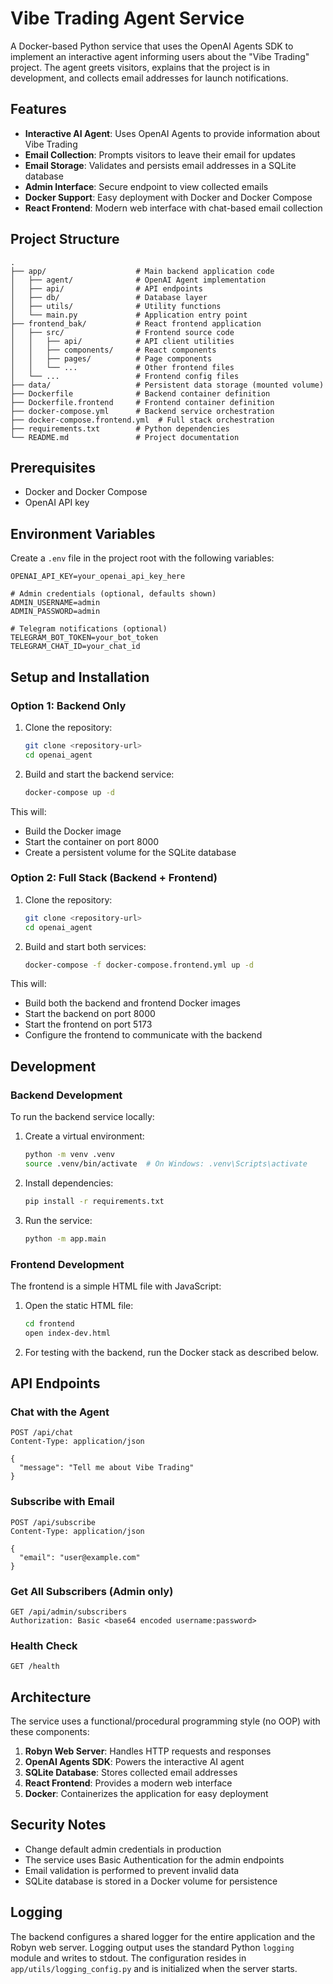 # Vibe Trading Agent Service

A Docker-based Python service that uses the OpenAI Agents SDK to implement an interactive agent informing users about the "Vibe Trading" project. The agent greets visitors, explains that the project is in development, and collects email addresses for launch notifications.

## Features

- **Interactive AI Agent**: Uses OpenAI Agents to provide information about Vibe Trading
- **Email Collection**: Prompts visitors to leave their email for updates
- **Email Storage**: Validates and persists email addresses in a SQLite database
- **Admin Interface**: Secure endpoint to view collected emails
- **Docker Support**: Easy deployment with Docker and Docker Compose
- **React Frontend**: Modern web interface with chat-based email collection

## Project Structure

```
.
├── app/                    # Main backend application code
│   ├── agent/              # OpenAI Agent implementation
│   ├── api/                # API endpoints
│   ├── db/                 # Database layer
│   ├── utils/              # Utility functions
│   └── main.py             # Application entry point
├── frontend_bak/           # React frontend application
│   ├── src/                # Frontend source code
│   │   ├── api/            # API client utilities
│   │   ├── components/     # React components
│   │   ├── pages/          # Page components
│   │   └── ...             # Other frontend files
│   └── ...                 # Frontend config files
├── data/                   # Persistent data storage (mounted volume)
├── Dockerfile              # Backend container definition
├── Dockerfile.frontend     # Frontend container definition
├── docker-compose.yml      # Backend service orchestration
├── docker-compose.frontend.yml  # Full stack orchestration
├── requirements.txt        # Python dependencies
└── README.md               # Project documentation
```

## Prerequisites

- Docker and Docker Compose
- OpenAI API key

## Environment Variables

Create a `.env` file in the project root with the following variables:

```
OPENAI_API_KEY=your_openai_api_key_here

# Admin credentials (optional, defaults shown)
ADMIN_USERNAME=admin
ADMIN_PASSWORD=admin

# Telegram notifications (optional)
TELEGRAM_BOT_TOKEN=your_bot_token
TELEGRAM_CHAT_ID=your_chat_id
```

## Setup and Installation

### Option 1: Backend Only

1. Clone the repository:
   ```bash
   git clone <repository-url>
   cd openai_agent
   ```

2. Build and start the backend service:
   ```bash
   docker-compose up -d
   ```

This will:
- Build the Docker image
- Start the container on port 8000
- Create a persistent volume for the SQLite database

### Option 2: Full Stack (Backend + Frontend)

1. Clone the repository:
   ```bash
   git clone <repository-url>
   cd openai_agent
   ```

2. Build and start both services:
   ```bash
   docker-compose -f docker-compose.frontend.yml up -d
   ```

This will:
- Build both the backend and frontend Docker images
- Start the backend on port 8000
- Start the frontend on port 5173
- Configure the frontend to communicate with the backend

## Development

### Backend Development

To run the backend service locally:

1. Create a virtual environment:
   ```bash
   python -m venv .venv
   source .venv/bin/activate  # On Windows: .venv\Scripts\activate
   ```

2. Install dependencies:
   ```bash
   pip install -r requirements.txt
   ```

3. Run the service:
   ```bash
   python -m app.main
   ```

### Frontend Development

The frontend is a simple HTML file with JavaScript:

1. Open the static HTML file:
   ```bash
   cd frontend
   open index-dev.html
   ```

2. For testing with the backend, run the Docker stack as described below.

## API Endpoints

### Chat with the Agent
```
POST /api/chat
Content-Type: application/json

{
  "message": "Tell me about Vibe Trading"
}
```

### Subscribe with Email
```
POST /api/subscribe
Content-Type: application/json

{
  "email": "user@example.com"
}
```

### Get All Subscribers (Admin only)
```
GET /api/admin/subscribers
Authorization: Basic <base64 encoded username:password>
```

### Health Check
```
GET /health
```

## Architecture

The service uses a functional/procedural programming style (no OOP) with these components:

1. **Robyn Web Server**: Handles HTTP requests and responses
2. **OpenAI Agents SDK**: Powers the interactive AI agent
3. **SQLite Database**: Stores collected email addresses
4. **React Frontend**: Provides a modern web interface
5. **Docker**: Containerizes the application for easy deployment

## Security Notes

- Change default admin credentials in production
- The service uses Basic Authentication for the admin endpoints
- Email validation is performed to prevent invalid data
- SQLite database is stored in a Docker volume for persistence

## Logging

The backend configures a shared logger for the entire application and the Robyn
web server. Logging output uses the standard Python `logging` module and writes
to stdout. The configuration resides in `app/utils/logging_config.py` and is
initialized when the server starts.
